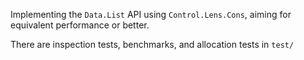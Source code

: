 Implementing the `Data.List` API using `Control.Lens.Cons`, aiming for equivalent
performance or better.

There are inspection tests, benchmarks, and allocation tests in `test/`
